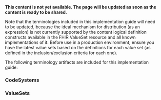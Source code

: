 **This content is not yet available. The page will be updated as soon as the content is ready to be shared.**

Note that the terminologies included in this implementation guide will need to be updated, because the ideal mechanism for distribution (as an expression) is not currently supported by the content logical definition constructs available in the FHIR ValueSet resource and all known implementations of it. Before use in a production environment, ensure you have the latest value sets based on the definitions for each value set (as defined in the inclusion/exclusion criteria for each one).

The following terminology artifacts are included for this implementation guide:

### CodeSystems


### ValueSets
